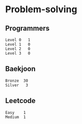 # Problem-solving 

## Programmers
```
Level 0	  1
Level 1   0
Level 2   0
Level 3   0
```


## Baekjoon
```
Bronze	30
Silver   3
```

## Leetcode
```
Easy    1
Medium  1
```
